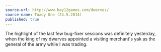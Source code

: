 ```yaml
---
source-url: http://www.bay12games.com/dwarves/
source-name: Toady One (24.5.2014)
published: true
---
```


<p>The highlight of the last few bug-fixer sessions was definitely yesterday, when the king of my dwarves appointed a visiting merchant's yak as the general of the army while I was trading.</p>


